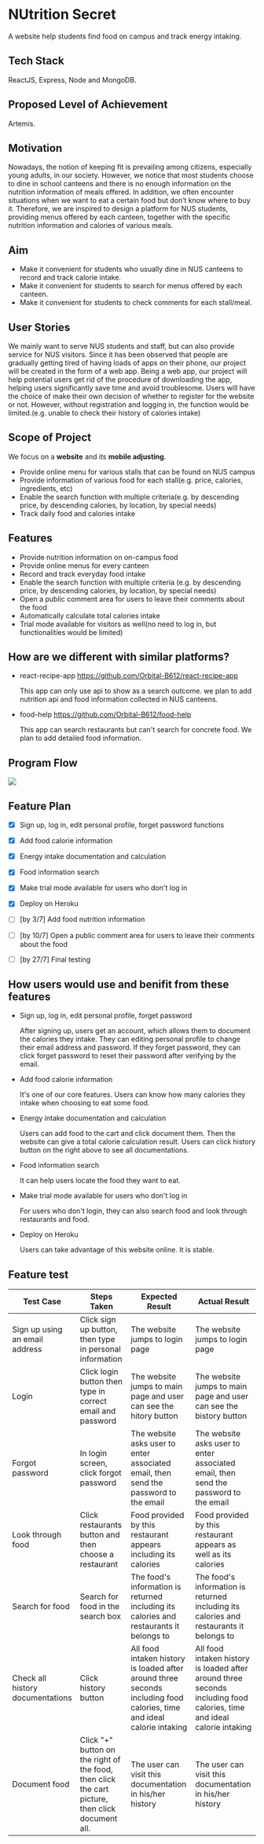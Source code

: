 # NUtrition Secret
A website help students find food on campus and track energy intaking.

## Tech Stack
ReactJS, Express, Node and MongoDB.


## Proposed Level of Achievement
Artemis.

## Motivation
Nowadays, the notion of keeping fit is prevailing among citizens, especially young adults, in our society. However, we notice that most students choose to dine in school canteens and there is no enough information on the nutrition information of meals offered.
In addition, we often encounter situations when we want to eat a certain food but don’t know where to buy it.
Therefore, we are inspired to design a platform for NUS students, providing menus offered by each canteen, together with the specific nutrition information and calories of various meals.


## Aim
- Make it convenient for students who usually dine in NUS canteens to record and track calorie intake.
- Make it convenient for students to search for menus offered by each canteen.
- Make it convenient for students to check comments for each stall/meal.

## User Stories
We mainly want to serve NUS students and staff, but can also provide service for NUS visitors.
Since it has been observed that people are gradually getting tired of having loads of apps on their phone, our project will be created in the form of a web app.
Being a web app, our project will help potential users get rid of the procedure of downloading the app, helping users significantly save time and avoid troublesome.
Users will have the choice of make their own decision of whether to register for the website or not.
However, without registration and logging in, the function would be limited.(e.g. unable to check their history of calories intake)

## Scope of Project
We focus on a **website** and its **mobile adjusting**.

- Provide online menu for various stalls that can be found on NUS campus
- Provide information of various food for each stall(e.g. price, calories, ingredients, etc)
- Enable the search function with multiple criteria(e.g. by descending price, by descending calories, by location, by special needs)
- Track daily food and calories intake


## Features
- Provide nutrition information on on-campus food
- Provide online menus for every canteen
- Record and track everyday food intake
- Enable the search function with multiple criteria
(e.g. by descending price, by descending calories, by location, by special needs)
- Open a public comment area for users to leave their comments about the food
- Automatically calculate total calories intake
- Trial mode available for visitors as well(no need to log in, but functionalities would be limited)

## How are we different with similar platforms?
- react-recipe-app https://github.com/Orbital-B612/react-recipe-app

  This app can only use api to show as a search outcome. we plan to add nutrition api and food information collected in NUS canteens.
- food-help https://github.com/Orbital-B612/food-help 

  This app can search restaurants but can't search for concrete food. We plan to add detailed food information.

## Program Flow

![](https://i.imgur.com/AA7Bj6z.jpg)




## Feature Plan
- [x] Sign up, log in, edit personal profile, forget password functions
- [x] Add food calorie information
- [x] Energy intake documentation and calculation
- [x] Food information search
- [x] Make trial mode available for users who don't log in
- [x] Deploy on Heroku
- [ ] [by 3/7] Add food nutrition information
- [ ] [by 10/7] Open a public comment area for users to leave their comments about the food
- [ ] [by 27/7] Final testing




## How users would use and benifit from these features
- Sign up, log in, edit personal profile, forget password

  After signing up, users get an account, which allows them to document the calories they intake.
  They can editing personal profile to change their email address and password.
  If they forget password, they can click forget password to reset their password after verifying by the email.
 
- Add food calorie information
  
  It's one of our core features. Users can know how many calories they intake when choosing to eat some food.

- Energy intake documentation and calculation
  
  Users can add food to the cart and click document them. Then the website can give a total calorie calculation result.
  Users can click history button on the right above to see all documentations.

- Food information search

  It can help users locate the food they want to eat.
  
- Make trial mode available for users who don't log in
  
  For users who don't login, they can also search food and look through restaurants and food.
  
- Deploy on Heroku

  Users can take advantage of this website online. It is stable.
  
## Feature test


| Test Case                      | Steps Taken                                                                                      | Expected Result                                                                         | Actual Result                                                                           |
| ------------------------------ | ------------------------------------------------------------------------------------------------ | --------------------------------------------------------------------------------------- | --------------------------------------------------------------------------------------- |
| Sign up using an email address | Click  sign up button, then type in personal information                                         | The website jumps to login page                                                         | The website jumps to login page                                                         |
| Login                          | Click login button then type in correct email and password                                       | The website jumps to main page and user can see the hitory button                       | The website jumps to main page and user can see the bistory button                      |
| Forgot password                | In login screen, click forgot password                                                           | The website asks user to enter associated email, then send the password to the email    | The website asks user to enter associated email, then send the password to the email    |
| Look through food              | Click restaurants button and then choose a restaurant                                            | Food provided by this restaurant appears including its calories                         | Food provided by this restaurant appears as well as its calories                        |
| Search for food                | Search for food in the search box                                                                | The food's information is returned including its calories and restaurants it belongs to | The food's information is returned including its calories and restaurants it belongs to |
|Check all history documentations                                |Click history button                                                                                                  |All food intaken history is loaded after around three seconds including food calories, time and ideal calorie intaking                                                                                         |All food intaken history is loaded after around three seconds including food calories, time and ideal calorie intaking                                                                                         |
| Document food                  | Click "+" button on the right of the food, then click the cart picture, then click document all. | The user can visit this documentation in his/her history                                | The user can visit this documentation in his/her history                                |









